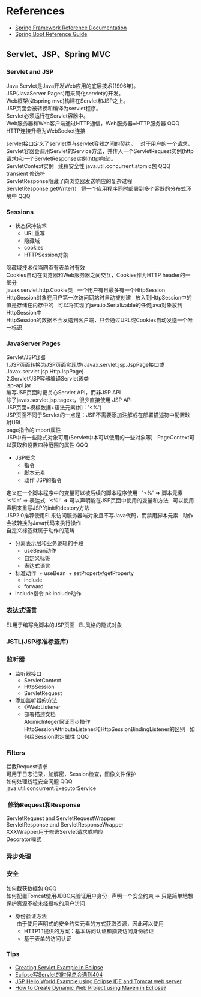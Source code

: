 # References
+ [Spring Framework Reference Documentation](https://docs.spring.io/spring/docs/4.3.12.RELEASE/spring-framework-reference/htmlsingle/)
+ [Spring Boot Reference Guide](https://docs.spring.io/spring-boot/docs/1.5.8.RELEASE/reference/htmlsingle/)


## Servlet、JSP、Spring MVC
### Servlet and JSP
Java Servlet是Java开发Web应用的底层技术(1996年)。  
JSP(JavaServer Pages)用来简化servlet的开发。  
Web框架(如spring mvc)构建在Servlet和JSP之上。  
JSP页面会被转换和编译为servlet程序。  
Servlet必须运行在Servlet容器中。  
Web服务器和Web客户端通过HTTP通信，Web服务器=HTTP服务器 QQQ  
HTTP连接升级为WebSocket连接  

servlet接口定义了servlet类与servlet容器之间的契约。  
对于用户的一个请求，Servlet容器会调用Servlet的Service方法，并传入一个ServletRequest实例(http请求)和一个ServletResponse实例(http响应)。  
ServletContext实例  
线程安全性 java.util.concurrent.atomic包 QQQ  
transient 修饰符   
ServletResponse隐藏了向浏览器发送响应的复杂过程  
ServletResponse.getWriter()  
将一个应用程序同时部署到多个容器的分布式环境中 QQQ  

### Sessions
+ 状态保持技术
  + URL重写
  + 隐藏域
  + cookies
  + HTTPSession对象  

隐藏域技术仅当网页有表单时有效  
Cookies自动在浏览器和Web服务器之间交互，Cookies作为HTTP header的一部分  
javax.servlet.http.Cookie类  
一个用户有且最多有一个HttpSession  
HttpSession对象在用户第一次访问网站时自动被创建  
放入到HttpSession中的值是存储在内存中的  
可以将实现了java.io.Serializable的任何java对象放到HttpSession中  
HttpSession的数据不会发送到客户端，只会通过URL或Cookies自动发送一个唯一标识  

### JavaServer Pages  
Servlet/JSP容器  
1.JSP页面转换为JSP页面实现类(Javax.servlet.jsp.JspPage接口或Javax.servlet.jsp.HttpJspPage)  
2.Servlet/JSP容器编译Servlet该类  
jsp-api.jar  
编写JSP页面时更关心Servlet API，而非JSP API  
除了javax.servlet.jsp.tagext，很少直接使用 JSP API  
JSP页面=模板数据+语法元素(如：'<%')  
JSP页面不同于Servlet的一点是：JSP不需要添加注解或在部署描述符中配置映射URL  
page指令的import属性  
JSP中有一些隐式对象可用(Servlet中本可以使用的一些对象等)  
PageContext可以获取和设置四种范围的属性 QQQ  
+ JSP概念
  + 指令
  + 脚本元素
  + 动作
JSP的指令  

定义在一个脚本程序中的变量可以被后续的脚本程序使用  
'<%' => 脚本元素  
'<%=' => 表达式  
'<%!' => 可以声明能在JSP页面中使用的变量和方法  
可以使用声明来重写JSP的init和destory方法  
JSP2.0推荐使用EL来访问服务器端对象且不写Java代码，而禁用脚本元素  
动作会被转换为Java代码来执行操作  
自定义标签就属于动作的范畴  
+ 分离表示层和业务逻辑的手段  
  + useBean动作
  + 自定义标签
  + 表达式语言  
+ 标准动作
  + useBean
  + setProperty/getProperty
  + include  
  + forward
+ include指令 pk include动作  

### 表达式语言
EL用于编写免脚本的JSP页面  
EL风格的隐式对象  

### JSTL(JSP标准标签库)

### 监听器
+ 监听器接口
  + ServletContext
  + HttpSession
  + ServletRequest
+ 添加监听器的方法
  + @WebListener
  + 部署描述文档  
AtomicInteger保证同步操作  
HttpSessionAttributeListener和HttpSessionBindingListener的区别  
如何给Session绑定属性 QQQ  

### Filters  
拦截Request请求  
可用于日志记录，加解密，Session检查，图像文件保护  
如何处理线程安全问题 QQQ  
java.util.concurrent.ExecutorService  

###  修饰Request和Response
ServletRequest and ServletRequestWrapper  
ServletResponse and ServletResponseWrapper  
XXXWrapper用于修饰Servlet请求或响应  
Decorator模式  

### 异步处理

### 安全
如何截获数据包 QQQ  
如何配置Tomcat使用JDBC来验证用户身份  
声明一个安全约束 => 只是简单地想保护资源不被未经授权的用户访问  
+ 身份验证方法  
  由于使用声明式的安全约束元素的方式获取资源，因此可以使用  
    + HTTP1.1提供的方案：基本访问认证和摘要访问身份验证
    + 基于表单的访问认证  
  
### Tips
+ [Creating Servlet Example in Eclipse](https://www.javatpoint.com/creating-servlet-in-eclipse-ide)
+ [Eclipse写Servlet的时候总会遇到404](http://blog.csdn.net/u012966590/article/details/50032591)
+ [JSP Hello World Example using Eclipse IDE and Tomcat web server](http://www.srccodes.com/p/article/2/JSP-Hello-World-Program-using-Eclipse-IDE-and-Tomcat-web-server)
+ [How to Create Dynamic Web Project using Maven in Eclipse?](http://crunchify.com/how-to-create-dynamic-web-project-using-maven-in-eclipse/)

